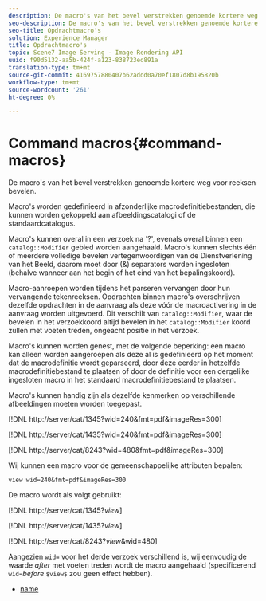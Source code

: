 ```yaml
---
description: De macro's van het bevel verstrekken genoemde kortere weg voor reeksen bevelen.
seo-description: De macro's van het bevel verstrekken genoemde kortere weg voor reeksen bevelen.
seo-title: Opdrachtmacro's
solution: Experience Manager
title: Opdrachtmacro's
topic: Scene7 Image Serving - Image Rendering API
uuid: f90d5132-aa5b-424f-a123-838723ed891a
translation-type: tm+mt
source-git-commit: 4169757880407b62addd0a70ef1807d8b195820b
workflow-type: tm+mt
source-wordcount: '261'
ht-degree: 0%

---
```



# Command macros{#command-macros}

De macro&#39;s van het bevel verstrekken genoemde kortere weg voor reeksen bevelen.

Macro&#39;s worden gedefinieerd in afzonderlijke macrodefinitiebestanden, die kunnen worden gekoppeld aan afbeeldingscatalogi of de standaardcatalogus.

Macro&#39;s kunnen overal in een verzoek na &#39;?&#39;, evenals overal binnen een `catalog::Modifier` gebied worden aangehaald. Macro&#39;s kunnen slechts één of meerdere volledige bevelen vertegenwoordigen van de Dienstverlening van het Beeld, daarom moet door (&amp;) separators worden ingesloten (behalve wanneer aan het begin of het eind van het bepalingskoord).

Macro-aanroepen worden tijdens het parseren vervangen door hun vervangende tekenreeksen. Opdrachten binnen macro&#39;s overschrijven dezelfde opdrachten in de aanvraag als deze vóór de macroactivering in de aanvraag worden uitgevoerd. Dit verschilt van `catalog::Modifier`, waar de bevelen in het verzoekkoord altijd bevelen in het `catalog::Modifier` koord zullen met voeten treden, ongeacht positie in het verzoek.

Macro&#39;s kunnen worden genest, met de volgende beperking: een macro kan alleen worden aangeroepen als deze al is gedefinieerd op het moment dat de macrodefinitie wordt geparseerd, door deze eerder in hetzelfde macrodefinitiebestand te plaatsen of door de definitie voor een dergelijke ingesloten macro in het standaard macrodefinitiebestand te plaatsen.

Macro&#39;s kunnen handig zijn als dezelfde kenmerken op verschillende afbeeldingen moeten worden toegepast.

[!DNL http://server/cat/1345?wid=240&fmt=pdf&imageRes=300]

[!DNL http://server/cat/1435?wid=240&fmt=pdf&imageRes=300]

[!DNL http://server/cat/8243?wid=480&fmt=pdf&imageRes=300]

Wij kunnen een macro voor de gemeenschappelijke attributen bepalen:

`view wid=240&fmt=pdf&imageRes=300`

De macro wordt als volgt gebruikt:

[!DNL http://server/cat/1345?$view$]

[!DNL http://server/cat/1435?$view$]

[!DNL http://server/cat/8243?$view$&wid=480]

Aangezien `wid=` voor het derde verzoek verschillend is, wij eenvoudig de waarde *after* met voeten treden wordt de macro aangehaald (specificerend `wid=`*before* `$view$` zou geen effect hebben).

+ [name](r-name.md)

